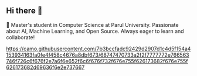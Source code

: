 ## Hi there 👋


🚀 Master's student in Computer Science at Parul University. Passionate about AI, Machine Learning, and Open Source. 
Always eager to learn and collaborate!

<!--
Here are some ideas to get you started:

- 🔭 I’m currently working on ...
- 🌱 I’m currently learning ...
- 👯 I’m looking to collaborate on ...
- 🤔 I’m looking for help with ...
- 💬 Ask me about ...
- 📫 How to reach me: ...
- 😄 Pronouns: ...
- ⚡ Fun fact: ...
-->

https://camo.githubusercontent.com/7b3bccfadc92429d2907d1c4d5f154a4153934163fa0fe4f458c4676a8dbf673/68747470733a2f2f7777772e766563746f726c6f676f2e7a6f6e652f6c6f676f732f676e755f626173682f676e755f626173682d69636f6e2e737667



